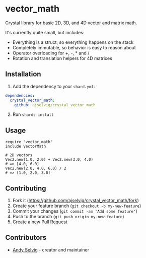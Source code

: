 # vector_math

Crystal library for basic 2D, 3D, and 4D vector and matrix math.

It's currently quite small, but includes:

* Everything is a struct, so everything happens on the stack
* Completely immutable, so behavior is easy to reason about
* Operator overloading for +, -, * and /
* Rotation and translation helpers for 4D matrices


## Installation

1. Add the dependency to your `shard.yml`:
```yaml
dependencies:
  crystal_vector_math:
    github: ajselvig/crystal_vector_math
```
2. Run `shards install`

## Usage

```crystal
require "vector_math"
include VectorMath

# 2D vectors
Vec2.new(1.0, 2.0) + Vec2.new(3.0, 4.0)
# => [4.0, 6.0]
Vec2.new(2.0, 4.0, 6.0) / 2
# => [1.0, 2.0, 3.0]
```


## Contributing

1. Fork it (<https://github.com/ajselvig/crystal_vector_math/fork>)
2. Create your feature branch (`git checkout -b my-new-feature`)
3. Commit your changes (`git commit -am 'Add some feature'`)
4. Push to the branch (`git push origin my-new-feature`)
5. Create a new Pull Request

## Contributors

- [Andy Selvig](https://github.com/ajselvig) - creator and maintainer
